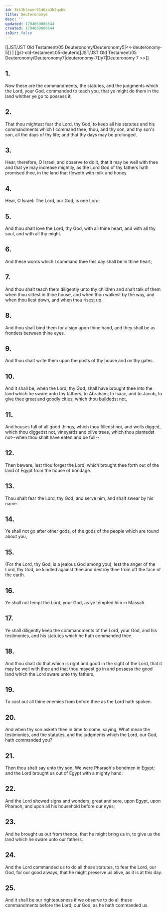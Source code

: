 ```yaml
---
id: 3kt3hlowmr9146zo3h2qwhk
title: Deuteronomy6
desc: ''
updated: 1704669006644
created: 1704669006644
isDir: false
---
```

[[JST/JST Old Testament/05 Deuteronomy/Deuteronomy5|<<-deuteronomy-5]] | [[jst-old-testament.05-deutero[[JST/JST Old Testament/05 Deuteronomy/Deuteronomy7|deuteronomy-7]]y7|Deuteronomy 7 >>]]
## 1.
Now these are the commandments, the statutes, and the judgments which the Lord, your God, commanded to teach you, that ye might do them in the land whither ye go to possess it,
## 2.
That thou mightest fear the Lord, thy God, to keep all his statutes and his commandments which I command thee, thou, and thy son, and thy son\'s son, all the days of thy life; and that thy days may be prolonged.
## 3.
Hear, therefore, O Israel, and observe to do it, that it may be well with thee and that ye may increase mightily, as the Lord God of thy fathers hath promised thee, in the land that floweth with milk and honey.
## 4.
Hear, O Israel: The Lord, our God, is one Lord;
## 5.
And thou shalt love the Lord, thy God, with all thine heart, and with all thy soul, and with all thy might.
## 6.
And these words which I command thee this day shall be in thine heart;
## 7.
And thou shalt teach them diligently unto thy children and shalt talk of them when thou sittest in thine house, and when thou walkest by the way, and when thou liest down, and when thou risest up.
## 8.
And thou shalt bind them for a sign upon thine hand, and they shall be as frontlets between thine eyes.
## 9.
And thou shalt write them upon the posts of thy house and on thy gates.
## 10.
And it shall be, when the Lord, thy God, shall have brought thee into the land which he sware unto thy fathers, to Abraham, to Isaac, and to Jacob, to give thee great and goodly cities, which thou buildedst not,
## 11.
And houses full of all good things, which thou filledst not, and wells digged, which thou diggedst not, vineyards and olive trees, which thou plantedst not\--when thou shalt have eaten and be full\--
## 12.
Then beware, lest thou forget the Lord, which brought thee forth out of the land of Egypt from the house of bondage.
## 13.
Thou shalt fear the Lord, thy God, and serve him, and shalt swear by his name.
## 14.
Ye shall not go after other gods, of the gods of the people which are round about you,
## 15.
(For the Lord, thy God, is a jealous God among you), lest the anger of the Lord, thy God, be kindled against thee and destroy thee from off the face of the earth.
## 16.
Ye shall not tempt the Lord, your God, as ye tempted him in Massah.
## 17.
Ye shall diligently keep the commandments of the Lord, your God, and his testimonies, and his statutes which he hath commanded thee.
## 18.
And thou shalt do that which is right and good in the sight of the Lord, that it may be well with thee and that thou mayest go in and possess the good land which the Lord sware unto thy fathers,
## 19.
To cast out all thine enemies from before thee as the Lord hath spoken.
## 20.
And when thy son asketh thee in time to come, saying, What mean the testimonies, and the statutes, and the judgments which the Lord, our God, hath commanded you?
## 21.
Then thou shalt say unto thy son, We were Pharaoh\'s bondmen in Egypt; and the Lord brought us out of Egypt with a mighty hand;
## 22.
And the Lord showed signs and wonders, great and sore, upon Egypt, upon Pharaoh, and upon all his household before our eyes;
## 23.
And he brought us out from thence, that he might bring us in, to give us the land which he sware unto our fathers.
## 24.
And the Lord commanded us to do all these statutes, to fear the Lord, our God, for our good always, that he might preserve us alive, as it is at this day.
## 25.
And it shall be our righteousness if we observe to do all these commandments before the Lord, our God, as he hath commanded us.

